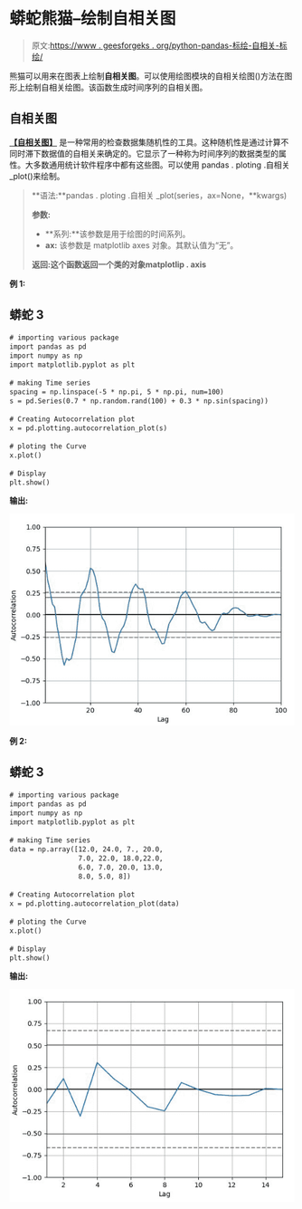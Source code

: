 # 蟒蛇熊猫–绘制自相关图

> 原文:[https://www . geesforgeks . org/python-pandas-标绘-自相关-标绘/](https://www.geeksforgeeks.org/python-pandas-plotting-the-autocorrelation-plot/)

熊猫可以用来在图表上绘制**自相关图**。可以使用绘图模块的自相关绘图()方法在图形上绘制自相关绘图。该函数生成时间序列的自相关图。

## 自相关图

[**【自相关图】**](https://www.geeksforgeeks.org/autocorrelation-plot-using-matplotlib/) 是一种常用的检查数据集随机性的工具。这种随机性是通过计算不同时滞下数据值的自相关来确定的。它显示了一种称为时间序列的数据类型的属性。大多数通用统计软件程序中都有这些图。可以使用 pandas . ploting .自相关 _plot()来绘制。

> **语法:**pandas . ploting .自相关 _plot(series，ax=None，**kwargs)
> 
> **参数:**
> 
> *   **系列:**该参数是用于绘图的时间系列。
> *   **ax:** 该参数是 matplotlib axes 对象。其默认值为“无”。
> 
> **返回:**这个函数返回一个类的对象**matplotlip . axis**

**例 1:**

## 蟒蛇 3

```
# importing various package
import pandas as pd
import numpy as np
import matplotlib.pyplot as plt

# making Time series
spacing = np.linspace(-5 * np.pi, 5 * np.pi, num=100)
s = pd.Series(0.7 * np.random.rand(100) + 0.3 * np.sin(spacing))

# Creating Autocorrelation plot
x = pd.plotting.autocorrelation_plot(s)

# ploting the Curve
x.plot()

# Display
plt.show()
```

**输出:**

![](img/ecab2982e677ce7845bfee35cddd11d1.png)

**例 2:**

## 蟒蛇 3

```
# importing various package
import pandas as pd
import numpy as np
import matplotlib.pyplot as plt

# making Time series
data = np.array([12.0, 24.0, 7., 20.0, 
                 7.0, 22.0, 18.0,22.0, 
                 6.0, 7.0, 20.0, 13.0, 
                 8.0, 5.0, 8])

# Creating Autocorrelation plot
x = pd.plotting.autocorrelation_plot(data)

# ploting the Curve
x.plot()

# Display
plt.show()
```

**输出:**

![](img/8e57589f656c2f9ad4d27c71ffaf5152.png)